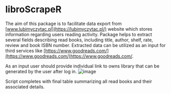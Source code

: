 # libroScrapeR
The aim of this package is to facilitate data export from [www.lubimyczytac.pl](https://lubimyczytac.pl/) website which stores information regarding users reading activity. 
Package helps to extract several fields describing read books, including title, author, shelf, rate, review and book ISBN number.
Extracted data can be utilized as an input for third services like [https://www.goodreads.com/](https://www.goodreads.com/)https://www.goodreads.com/.

As an input user should provide individual link to owns library that can be generated by the user after log in.
![image](https://github.com/kanahia/libroScrapeR/assets/49271254/63b54e86-7595-4b0d-9c62-ef6572e70f02)

Script completes with final table summarizing all read books and their associated details.
